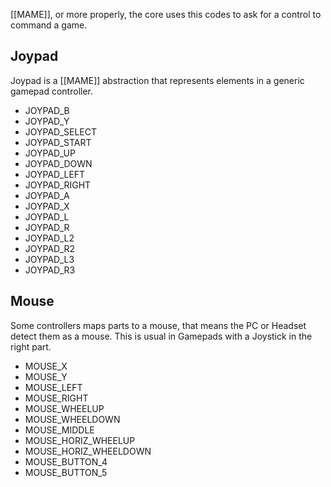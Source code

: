 [[MAME]], or more properly, the core uses this codes to ask for a control to command a game.

## Joypad

Joypad is a [[MAME]] abstraction that represents elements in a generic gamepad controller.

- JOYPAD_B 
- JOYPAD_Y 
- JOYPAD_SELECT
- JOYPAD_START
- JOYPAD_UP
- JOYPAD_DOWN
- JOYPAD_LEFT
- JOYPAD_RIGHT
- JOYPAD_A
- JOYPAD_X
- JOYPAD_L
- JOYPAD_R
- JOYPAD_L2
- JOYPAD_R2
- JOYPAD_L3
- JOYPAD_R3

## Mouse

Some controllers maps parts to a mouse, that means the PC or Headset detect them as a mouse. This is usual in Gamepads with a Joystick in the right part.

- MOUSE_X
- MOUSE_Y
- MOUSE_LEFT
- MOUSE_RIGHT
- MOUSE_WHEELUP
- MOUSE_WHEELDOWN
- MOUSE_MIDDLE
- MOUSE_HORIZ_WHEELUP
- MOUSE_HORIZ_WHEELDOWN
- MOUSE_BUTTON_4
- MOUSE_BUTTON_5